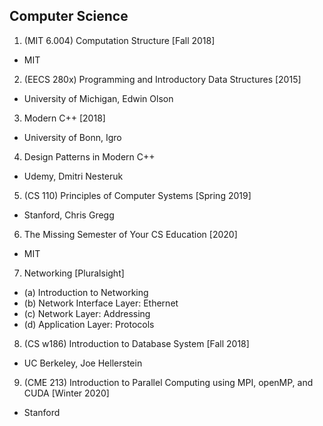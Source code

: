 ## Computer Science
1. (MIT 6.004) Computation Structure [Fall 2018]
  - MIT
2. (EECS 280x) Programming and Introductory Data Structures [2015]
  - University of Michigan, Edwin Olson
3. Modern C++ [2018]
  - University of Bonn, Igro
4. Design Patterns in Modern C++
  - Udemy, Dmitri Nesteruk
5. (CS 110) Principles of Computer Systems [Spring 2019]
  - Stanford, Chris Gregg
6. The Missing Semester of Your CS Education [2020]
  - MIT
7. Networking [Pluralsight]
  - (a) Introduction to Networking
  - (b) Network Interface Layer: Ethernet
  - (c) Network Layer: Addressing
  - (d) Application Layer: Protocols
8. (CS w186) Introduction to Database System [Fall 2018]
  - UC Berkeley, Joe Hellerstein
9. (CME 213) Introduction to Parallel Computing using MPI, openMP, and CUDA [Winter 2020]
  - Stanford

